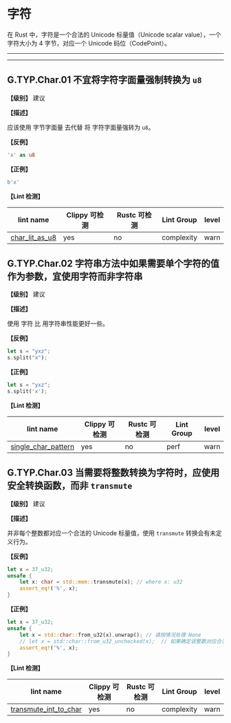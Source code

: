 # 字符

在 Rust 中，字符是一个合法的 Unicode 标量值（Unicode scalar value），一个字符大小为 4 字节，对应一个 Unicode 码位（CodePoint）。

---
<!-- toc -->
---

## G.TYP.Char.01  不宜将字符字面量强制转换为 `u8` 

**【级别】** 建议

**【描述】**

应该使用 字节字面量 去代替 将 字符字面量强转为 `u8`。

**【反例】**

```rust
'x' as u8
```

**【正例】**

```rust
b'x'
```

**【Lint 检测】**

| lint name                                                    | Clippy 可检测 | Rustc 可检测 | Lint Group | level |
| ------------------------------------------------------------ | ------------- | ------------ | ---------- | ----- |
| [char_lit_as_u8](https://rust-lang.github.io/rust-clippy/master/#char_lit_as_u8) | yes           | no           | complexity | warn  |


## G.TYP.Char.02 字符串方法中如果需要单个字符的值作为参数，宜使用字符而非字符串

**【级别】** 建议

**【描述】**

使用 字符 比 用字符串性能更好一些。

**【反例】**

```rust
let s = "yxz";
s.split("x");
```

**【正例】**

```rust
let s = "yxz";
s.split('x');
```


**【Lint 检测】**

| lint name                                                    | Clippy 可检测 | Rustc 可检测 | Lint Group | level |
| ------------------------------------------------------------ | ------------- | ------------ | ---------- | ----- |
| [single_char_pattern](https://rust-lang.github.io/rust-clippy/master/#single_char_pattern) | yes           | no           | perf       | warn  |

## G.TYP.Char.03 当需要将整数转换为字符时，应使用安全转换函数，而非 `transmute`

**【级别】** 建议

**【描述】**

并非每个整数都对应一个合法的 Unicode 标量值，使用 `transmute` 转换会有未定义行为。

**【反例】**

```rust
let x = 37_u32;
unsafe {
    let x: char = std::mem::transmute(x); // where x: u32
    assert_eq!('%', x);
}
```

**【正例】**

```rust
let x = 37_u32;
unsafe {
    let x = std::char::from_u32(x).unwrap(); // 请按情况处理 None
    // let x = std::char::from_u32_unchecked(x);  // 如果确定该整数对应合法的unicode，可以使用 uncheck 方法加速
    assert_eq!('%', x);
}
```

**【Lint 检测】**

| lint name                                                    | Clippy 可检测 | Rustc 可检测 | Lint Group | level |
| ------------------------------------------------------------ | ------------- | ------------ | ---------- | ----- |
| [transmute_int_to_char](https://rust-lang.github.io/rust-clippy/master/#transmute_int_to_char) | yes           | no           | complexity       | warn  |

